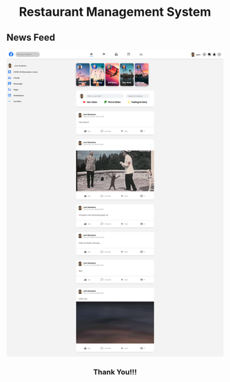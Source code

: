<h1 align="center">Restaurant Management System</h1>

## News Feed
<img src="screenshots/Home.png">

<h3 align="center">Thank You!!!</h3>
